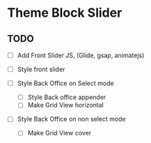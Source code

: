 # Theme Block Slider

## TODO

- [ ] Add Front Slider JS, (Glide, gsap, animatejs)
- [ ] Style front slider
- [ ] Style Back Office on Select mode

  - [ ] Style Back office appender
  - [ ] Make Grid View horizontal

- [ ] Style Back Office on non select mode

  - [ ] Make Grid View cover
